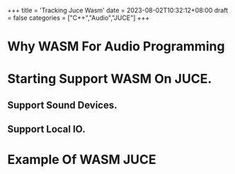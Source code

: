 +++
title = 'Tracking Juce Wasm'
date = 2023-08-02T10:32:12+08:00
draft = false
categories = ["C++","Audio","JUCE"]
+++

# Why WASM For Audio Programming

# Starting Support WASM On JUCE.

## Support Sound Devices.

## Support Local IO.

# Example Of WASM JUCE
